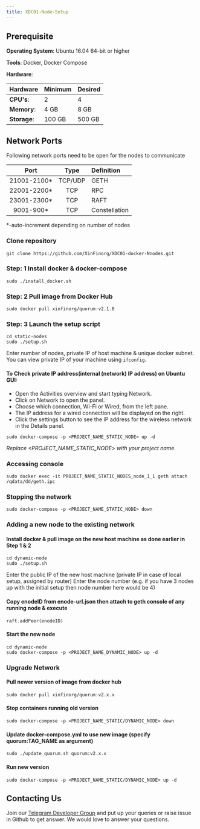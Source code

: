 ```yaml
---
title: XDC01-Node-Setup
---
```


## Prerequisite
**Operating System**: Ubuntu 16.04 64-bit or higher

**Tools**: Docker, Docker Compose

**Hardware**:

| Hardware | Minimum | Desired |
|:------- |:-------- |:---------|
| **CPU's**: | 2 |  4 |
| **Memory**: | 4 GB |  8 GB |
| **Storage**: | 100 GB |  500 GB |

## Network Ports

Following network ports need to be open for the nodes to communicate

| Port | Type | Definition |
|:------:|:-----:|:---------- |
|21001-2100*| TCP/UDP | GETH |
|22001-2200*| TCP | RPC |
|23001-2300*| TCP | RAFT |
|9001-900*| TCP | Constellation |

*-auto-increment depending on number of nodes

### Clone repository
    git clone https://github.com/XinFinorg/XDC01-docker-Nnodes.git    
   
### Step: 1 Install docker & docker-compose
    sudo ./install_docker.sh

### Step: 2 Pull image from Docker Hub
    sudo docker pull xinfinorg/quorum:v2.1.0

### Step: 3 Launch the setup script

    cd static-nodes
    sudo ./setup.sh

   Enter number of nodes, private IP of host machine & unique docker subnet. 
   You can view private IP of your machine using `ifconfig`.

#### To Check private IP address(internal (network) IP address) on Ubuntu GUI:
  * Open the Activities overview and start typing Network.
  * Click on Network to open the panel.
  * Choose which connection, Wi-Fi or Wired, from the left pane.
  * The IP address for a wired connection will be displayed on the right.
  * Click the  settings button to see the IP address for the wireless network in the Details panel.


   `sudo docker-compose -p <PROJECT_NAME_STATIC_NODE> up -d` 
   
   *Replace <PROJECT_NAME_STATIC_NODE> with your project name.*

### Accessing console

    sudo docker exec -it PROJECT_NAME_STATIC_NODES_node_1_1 geth attach /qdata/dd/geth.ipc
    
### Stopping the network

    sudo docker-compose -p <PROJECT_NAME_STATIC_NODE> down

### Adding a new node to the existing network

#### Install docker & pull image on the new host machine as done earlier in Step 1 & 2

    cd dynamic-node
    sudo ./setup.sh
    
   Enter the public IP of the new host machine (private IP in case of local setup, assigned by router)
   Enter the node number (e.g. if you have 3 nodes up with the initial setup then node number here would be 4)
    
#### Copy enodeID from enode-url.json then attach to geth console of any running node & execute
    
    raft.addPeer(enodeID)

#### Start the new node
    cd dynamic-node
    sudo docker-compose -p <PROJECT_NAME_DYNAMIC_NODE> up -d
    
### Upgrade Network

#### Pull newer version of image from docker hub
    sudo docker pull xinfinorg/quorum:v2.x.x

#### Stop containers running old version
    sudo docker-compose -p <PROJECT_NAME_STATIC/DYNAMIC_NODE> down
    
#### Update docker-compose.yml to use new image (specify quorum:TAG_NAME as argument)
    sudo ./update_quorum.sh quorum:v2.x.x
  
#### Run new version     
    sudo docker-compose -p <PROJECT_NAME_STATIC/DYNAMIC_NODE> up -d

## Contacting Us

Join our [Telegram Developer Group](https://t.me/joinchat/IDjEOEUaNJNpbeM-c1YtZw) and put up your queries or raise issue in Github to get answer. We would love to answer your questions.



[fig1]: /docs/CoreQuorumNetwork.jpg "XinFin Core Quorum Network"
